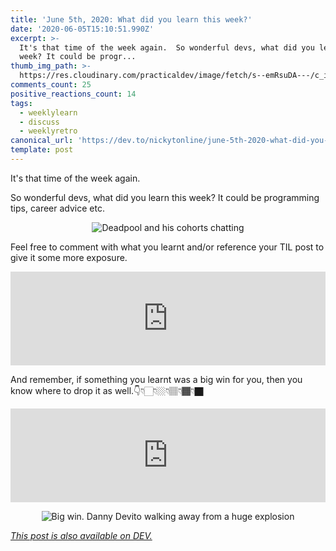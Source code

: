 ```yaml
---
title: 'June 5th, 2020: What did you learn this week?'
date: '2020-06-05T15:10:51.990Z'
excerpt: >-
  It's that time of the week again.  So wonderful devs, what did you learn this
  week? It could be progr...
thumb_img_path: >-
  https://res.cloudinary.com/practicaldev/image/fetch/s--emRsuDA---/c_imagga_scale,f_auto,fl_progressive,h_420,q_auto,w_1000/https://dev-to-uploads.s3.amazonaws.com/i/qwtw0ecvybg74s7a8g6x.jpeg
comments_count: 25
positive_reactions_count: 14
tags:
  - weeklylearn
  - discuss
  - weeklyretro
canonical_url: 'https://dev.to/nickytonline/june-5th-2020-what-did-you-learn-this-week-4mpp'
template: post
---
```

It's that time of the week again.

So wonderful devs, what did you learn this week? It could be programming tips, career advice etc.

<center>

![Deadpool and his cohorts chatting](https://media.giphy.com/media/w7fJO4TOqiaSQ/giphy-downsized-large.gif)

</center>

Feel free to comment with what you learnt and/or reference your TIL post to give it some more exposure.


<iframe class="liquidTag" src="https://dev.to/embed/tag?args=todayilearned" style="border: 0; width: 100%;"></iframe>


And remember, if something you learnt was a big win for you, then you know where to drop it as well.👇👇🏻👇🏼👇🏽👇🏾👇🏿


<iframe class="liquidTag" src="https://dev.to/embed/link?args=https%3A%2F%2Fdev.to%2Fdevteam%2Fwhat-was-your-win-this-week-4gn0" style="border: 0; width: 100%;"></iframe>


<center>

![Big win. Danny Devito walking away from a huge explosion](https://media.giphy.com/media/U6pavBhRsbNbPzrwWg/giphy-downsized-large.gif)

</center>

*[This post is also available on DEV.](https://dev.to/nickytonline/june-5th-2020-what-did-you-learn-this-week-4mpp)*


<script>
const parent = document.getElementsByTagName('head')[0];
const script = document.createElement('script');
script.type = 'text/javascript';
script.src = 'https://cdnjs.cloudflare.com/ajax/libs/iframe-resizer/4.1.1/iframeResizer.min.js';
script.charset = 'utf-8';
script.onload = function() {
    window.iFrameResize({}, '.liquidTag');
};
parent.appendChild(script);
</script>    

